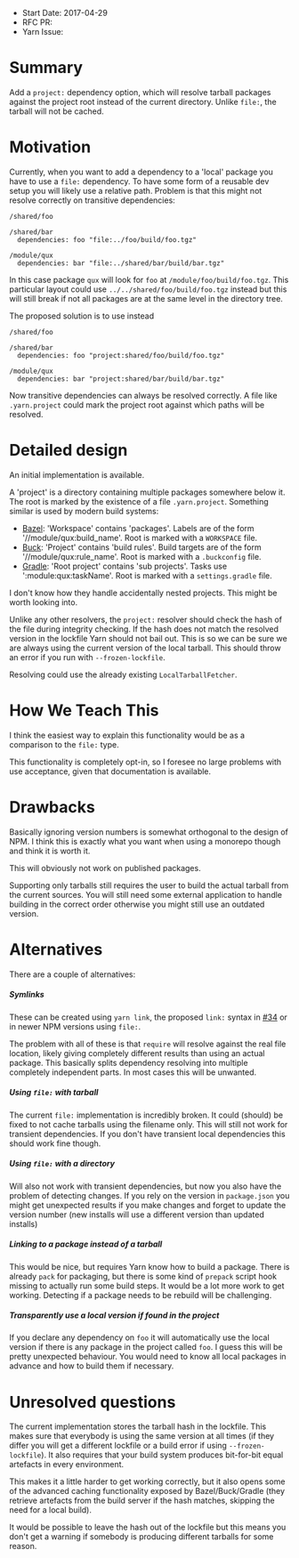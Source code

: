 - Start Date: 2017-04-29
- RFC PR: 
- Yarn Issue: 

# Summary

Add a `project:` dependency option, which will resolve tarball packages against
the project root instead of the current directory. Unlike `file:`, the tarball
will not be cached.

# Motivation

Currently, when you want to add a dependency to a 'local' package you have to
use a `file:` dependency. To have some form of a reusable dev setup you will
likely use a relative path. Problem is that this might not resolve correctly
on transitive dependencies:

```
/shared/foo
  
/shared/bar
  dependencies: foo "file:../foo/build/foo.tgz"

/module/qux
  dependencies: bar "file:../shared/bar/build/bar.tgz"
```

In this case package `qux` will look for `foo` at `/module/foo/build/foo.tgz`. 
This particular layout could use `../../shared/foo/build/foo.tgz` instead but
this will still break if not all packages are at the same level in the directory
tree.

The proposed solution is to use instead

```
/shared/foo
  
/shared/bar
  dependencies: foo "project:shared/foo/build/foo.tgz"

/module/qux
  dependencies: bar "project:shared/bar/build/bar.tgz"
```

Now transitive dependencies can always be resolved correctly. A file like
`.yarn.project` could mark the project root against which paths will be 
resolved.

# Detailed design

An initial implementation is available.

A 'project' is a directory containing multiple packages somewhere below it. The
root is marked by the existence of a file `.yarn.project`. Something similar is 
used by modern build systems:

- [Bazel](bazel.build): 'Workspace' contains 'packages'. Labels are of the form
  '//module/qux:build_name'. Root is marked with a `WORKSPACE` file.
- [Buck](buck.build): 'Project' contains 'build rules'. Build targets are of the
  form '//module/qux:rule_name'. Root is marked with a `.buckconfig` file.
- [Gradle](gradle.org): 'Root project' contains 'sub projects'. 
  Tasks use ':module:qux:taskName'. Root is marked with a `settings.gradle`
  file.

I don't know how they handle accidentally nested projects. This might be worth
 looking into.

Unlike any other resolvers, the `project:` resolver should check the hash of the
file during integrity checking. If the hash does not match the resolved version
in the lockfile Yarn should not bail out. This is so we can be sure we are 
always using the current version of the local tarball. This should throw an 
error if you run with `--frozen-lockfile`.

Resolving could use the already existing `LocalTarballFetcher`.

# How We Teach This

I think the easiest way to explain this functionality would be as a comparison
to the `file:` type.

This functionality is completely opt-in, so I foresee no large problems with
use acceptance, given that documentation is available.

# Drawbacks

Basically ignoring version numbers is somewhat orthogonal to the design of NPM.
I think this is exactly what you want when using a monorepo though and think it
is worth it.

This will obviously not work on published packages.

Supporting only tarballs still requires the user to build the actual tarball
from the current sources. You will still need some external application to
handle building in the correct order otherwise you might still use an outdated
version.

# Alternatives

There are a couple of alternatives:

##### Symlinks
These can be created using `yarn link`, the proposed `link:` syntax in
[#34](https://github.com/yarnpkg/rfcs/pull/34) or in newer NPM versions using
`file:`.
 
The problem with all of these is that `require` will resolve against the real
file location, likely giving completely different results than using an actual
package. This basically splits dependency resolving into multiple completely 
independent parts. In most cases this will be unwanted.

##### Using `file:` with tarball
The current `file:` implementation is incredibly broken. It could (should) be
fixed to not cache tarballs using the filename only. This will still not work
for transient dependencies. If you don't have transient local dependencies this
should work fine though.

##### Using `file:` with a directory
Will also not work with transient dependencies, but now you also have the 
problem of detecting changes. If you rely on the version in `package.json` you
might get unexpected results if you make changes and forget to update the 
version number (new installs will use a different version than updated installs)

##### Linking to a package instead of a tarball
This would be nice, but requires Yarn know how to build a package. There is 
already `pack` for packaging, but there is some kind of `prepack` script hook
missing to actually run some build steps. It would be a lot more work to get
working. Detecting if a package needs to be rebuild will be challenging.

##### Transparently use a local version if found in the project

If you declare any dependency on `foo` it will automatically use the local
version if there is any package in the project called `foo`. I guess this will
be pretty unexpected behaviour. You would need to know all local packages in
advance and how to build them if necessary.

# Unresolved questions

The current implementation stores the tarball hash in the lockfile. This makes
sure that everybody is using the same version at all times (if they differ you
will get a different lockfile or a build error if using `--frozen-lockfile`).
It also requires that your build system produces bit-for-bit equal artefacts in
every environment.

This makes it a little harder to get working correctly, but it also opens some
of the advanced caching functionality exposed by Bazel/Buck/Gradle (they
retrieve artefacts from the build server if the hash matches, skipping the need
for a local build).

It would be possible to leave the hash out of the lockfile but this means you 
don't get a warning if somebody is producing different tarballs for some reason.
